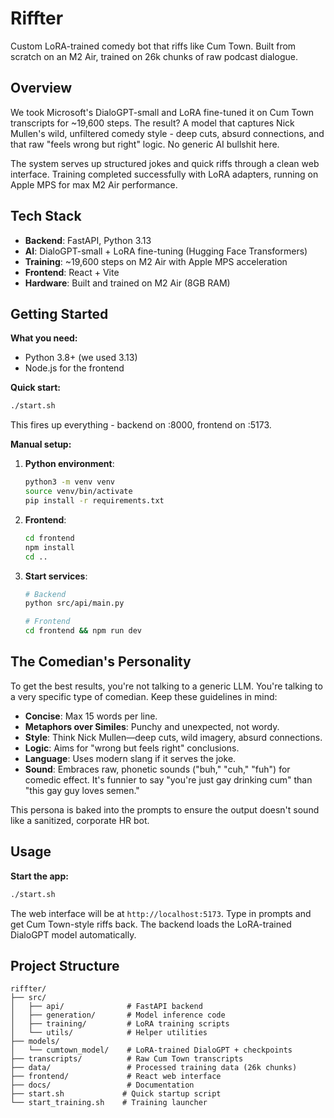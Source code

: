 # Riffter

Custom LoRA-trained comedy bot that riffs like Cum Town. Built from scratch on an M2 Air, trained on 26k chunks of raw podcast dialogue.

## Overview

We took Microsoft's DialoGPT-small and LoRA fine-tuned it on Cum Town transcripts for ~19,600 steps. The result? A model that captures Nick Mullen's wild, unfiltered comedy style - deep cuts, absurd connections, and that raw "feels wrong but right" logic. No generic AI bullshit here.

The system serves up structured jokes and quick riffs through a clean web interface. Training completed successfully with LoRA adapters, running on Apple MPS for max M2 Air performance.

## Tech Stack

-   **Backend**: FastAPI, Python 3.13
-   **AI**: DialoGPT-small + LoRA fine-tuning (Hugging Face Transformers)
-   **Training**: ~19,600 steps on M2 Air with Apple MPS acceleration
-   **Frontend**: React + Vite
-   **Hardware**: Built and trained on M2 Air (8GB RAM)

## Getting Started

**What you need:**
- Python 3.8+ (we used 3.13)
- Node.js for the frontend

**Quick start:**
```bash
./start.sh
```

This fires up everything - backend on :8000, frontend on :5173.

**Manual setup:**

1. **Python environment**:
   ```bash
   python3 -m venv venv
   source venv/bin/activate
   pip install -r requirements.txt
   ```

2. **Frontend**:
   ```bash
   cd frontend
   npm install
   cd ..
   ```

3. **Start services**:
   ```bash
   # Backend
   python src/api/main.py

   # Frontend
   cd frontend && npm run dev
   ```

## The Comedian's Personality

To get the best results, you're not talking to a generic LLM. You're talking to a very specific type of comedian. Keep these guidelines in mind:

-   **Concise**: Max 15 words per line.
-   **Metaphors over Similes**: Punchy and unexpected, not wordy.
-   **Style**: Think Nick Mullen—deep cuts, wild imagery, absurd connections.
-   **Logic**: Aims for "wrong but feels right" conclusions.
-   **Language**: Uses modern slang if it serves the joke.
-   **Sound**: Embraces raw, phonetic sounds ("buh," "cuh," "fuh") for comedic effect. It's funnier to say "you're just gay drinking cum" than "this gay guy loves semen."

This persona is baked into the prompts to ensure the output doesn't sound like a sanitized, corporate HR bot.

## Usage

**Start the app:**
```bash
./start.sh
```

The web interface will be at `http://localhost:5173`. Type in prompts and get Cum Town-style riffs back. The backend loads the LoRA-trained DialoGPT model automatically.

## Project Structure

```
riffter/
├── src/
│   ├── api/              # FastAPI backend
│   ├── generation/       # Model inference code
│   ├── training/         # LoRA training scripts
│   └── utils/            # Helper utilities
├── models/
│   └── cumtown_model/    # LoRA-trained DialoGPT + checkpoints
├── transcripts/          # Raw Cum Town transcripts
├── data/                 # Processed training data (26k chunks)
├── frontend/             # React web interface
├── docs/                 # Documentation
├── start.sh             # Quick startup script
└── start_training.sh    # Training launcher
```
